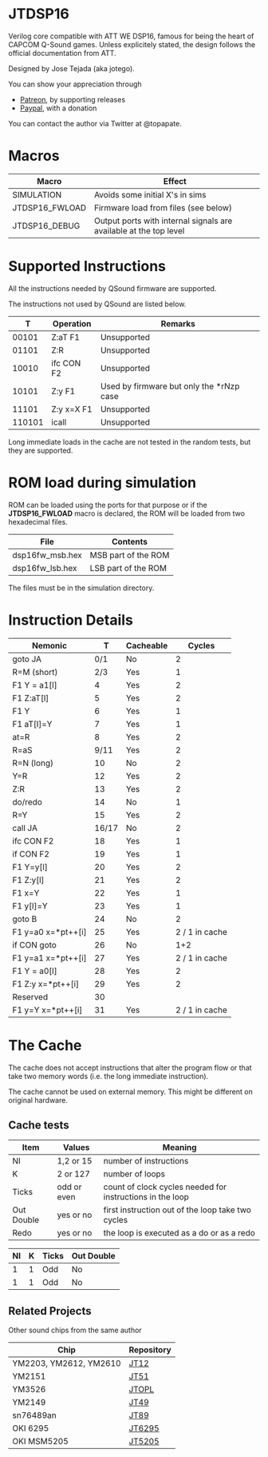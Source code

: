 # JTDSP16

Verilog core compatible with ATT WE DSP16, famous for being the heart of CAPCOM Q-Sound games. Unless explicitely stated, the design follows the official documentation from ATT.

Designed by Jose Tejada (aka jotego).

You can show your appreciation through
* [Patreon](https://patreon.com/topapate), by supporting releases
* [Paypal](https://paypal.me/topapate), with a donation

You can contact the author via Twitter at @topapate.


# Macros

Macro              | Effect
-------------------|---------------
SIMULATION         | Avoids some initial X's in sims
JTDSP16_FWLOAD     | Firmware load from files (see below)
JTDSP16_DEBUG      | Output ports with internal signals are available at the top level

# Supported Instructions

All the instructions needed by QSound firmware are supported.

The instructions not used by QSound are listed below.

  T    |   Operation      | Remarks
-------|------------------|------------
00101  | Z:aT     F1      | Unsupported
01101  | Z:R              | Unsupported
10010  | ifc CON  F2      | Unsupported
10101  | Z:y      F1      | Used by firmware but only the *rNzp case
11101  | Z:y x=X  F1      | Unsupported
110101 | icall            | Unsupported

Long immediate loads in the cache are not tested in the random tests, but they are supported.

# ROM load during simulation

ROM can be loaded using the ports for that purpose or if the **JTDSP16_FWLOAD** macro is declared, the ROM will be loaded from two hexadecimal files.

File             | Contents
-----------------|---------------------
dsp16fw_msb.hex  | MSB part of the ROM
dsp16fw_lsb.hex  | LSB part of the ROM

The files must be in the simulation directory.

# Instruction Details

Nemonic            |  T    | Cacheable   | Cycles
-------------------|-------|-------------|---------
goto JA            | 0/1   |      No     |  2
R=M (short)        | 2/3   | Yes         |  1
F1 Y = a1[l]       | 4     | Yes         |  2
F1 Z:aT[l]         | 5     | Yes         |  2
F1 Y               | 6     | Yes         |  1
F1 aT[l]=Y         | 7     | Yes         |  1
at=R               | 8     | Yes         |  2
R=aS               | 9/11  | Yes         |  2
R=N (long)         | 10    |       No    |  2
Y=R                | 12    | Yes         |  2
Z:R                | 13    | Yes         |  2
do/redo            | 14    |       No    |  1
R=Y                | 15    | Yes         |  2
call JA            | 16/17 |       No    |  2
ifc CON F2         | 18    | Yes         |  1
if  CON F2         | 19    | Yes         |  1
F1 Y=y[l]          | 20    | Yes         |  2
F1 Z:y[l]          | 21    | Yes         |  2
F1 x=Y             | 22    | Yes         |  1
F1 y[l]=Y          | 23    | Yes         |  1
goto B             | 24    |       No    |  2
F1 y=a0 x=*pt++[i] | 25    | Yes         |  2 / 1 in cache
if CON goto        | 26    |       No    |  1+2
F1 y=a1 x=*pt++[i] | 27    | Yes         |  2 / 1 in cache
F1 Y = a0[l]       | 28    | Yes         |  2
F1 Z:y  x=*pt++[i] | 29    | Yes         |  2
Reserved           | 30    |             |
F1 y=Y  x=*pt++[i] | 31    | Yes         |  2 / 1 in cache

# The Cache

The cache does not accept instructions that alter the program flow or that take two memory words (i.e. the long immediate instruction).

The cache cannot be used on external memory. This might be different on original hardware.

## Cache tests

Item        | Values         | Meaning
------------|----------------|----------------------------------
NI          | 1,2 or 15      | number of instructions
K           | 2 or 127       | number of loops
Ticks       | odd or even    | count of clock cycles needed for instructions in the loop
Out Double  | yes or no      | first instruction out of the loop take two cycles
Redo        | yes or no      | the loop is executed as a do or as a redo

NI | K | Ticks | Out Double
---|---|-------|------------
1  | 1 |  Odd  | No
1  | 1 |  Odd  | No

## Related Projects

Other sound chips from the same author

Chip                   | Repository
-----------------------|------------
YM2203, YM2612, YM2610 | [JT12](https://github.com/jotego/jt12)
YM2151                 | [JT51](https://github.com/jotego/jt51)
YM3526                 | [JTOPL](https://github.com/jotego/jtopl)
YM2149                 | [JT49](https://github.com/jotego/jt49)
sn76489an              | [JT89](https://github.com/jotego/jt89)
OKI 6295               | [JT6295](https://github.com/jotego/jt6295)
OKI MSM5205            | [JT5205](https://github.com/jotego/jt5205)